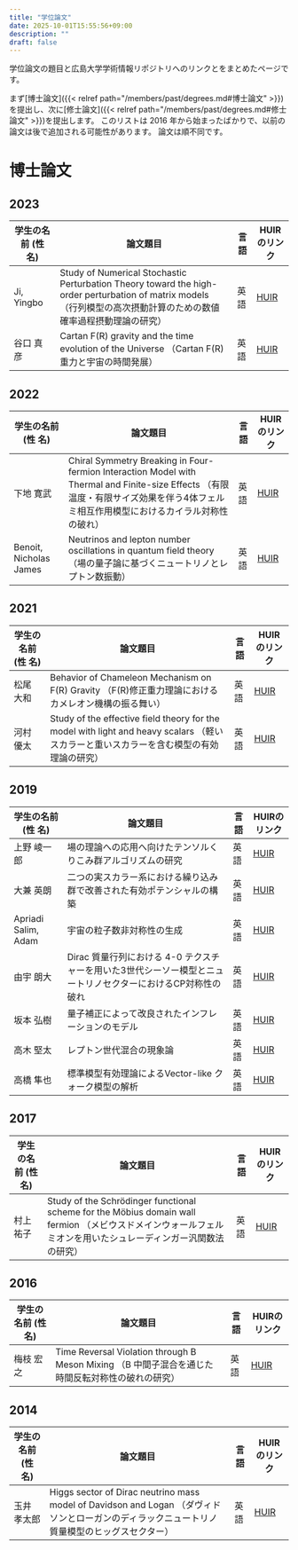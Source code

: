 ```yaml
---
title: "学位論文"
date: 2025-10-01T15:55:56+09:00
description: ""
draft: false
---
```

<!--
NOTE:
Tilte is displayed as Topic title in Home page and Listing page.
Description is displayed as Short summary in Home page.
This area up to !--more-- is displayed as Summary in listing pages linked from sidebar items.
-->

学位論文の題目と広島大学学術情報リポジトリへのリンクとをまとめたページです。
<!--more-->
まず[博士論文]({{< relref path="/members/past/degrees.md#博士論文" >}})を提出し、次に[修士論文]({{< relref path="/members/past/degrees.md#修士論文" >}})を提出します。
このリストは 2016 年から始まったばかりで、以前の論文は後で追加される可能性があります。
論文は順不同です。

# 博士論文
## 2023
| 学生の名前 (性 名)     | 論文題目 | 言語 | HUIRのリンク |
|------------------------|----------|------|--------------|
| Ji, Yingbo             | Study of Numerical Stochastic Perturbation Theory toward the high-order perturbation of matrix models （行列模型の高次摂動計算のための数値確率過程摂動理論の研究）| 英語 | [HUIR](https://hiroshima.repo.nii.ac.jp/records/2001821)  |
| 谷口 真彦              | Cartan F(R) gravity and the time evolution of the Universe （Cartan F(R)重力と宇宙の時間発展）          | 英語 | [HUIR](https://hiroshima.repo.nii.ac.jp/records/2001913) |

## 2022
| 学生の名前 (性 名)     | 論文題目 | 言語 | HUIRのリンク |
|------------------------|----------|------|--------------|
| 下地 寛武              | Chiral Symmetry Breaking in Four-fermion Interaction Model with Thermal and Finite-size Effects （有限温度・有限サイズ効果を伴う4体フェルミ相互作用模型におけるカイラル対称性の破れ） | 英語 | [HUIR](https://hiroshima.repo.nii.ac.jp/records/2002068) |
| Benoit, Nicholas James | Neutrinos and lepton number oscillations in quantum field theory （場の量子論に基づくニュートリノとレプトン数振動） | 英語 | [HUIR](https://hiroshima.repo.nii.ac.jp/records/2002083) |

## 2021
| 学生の名前 (性 名) | 論文題目 | 言語 | HUIRのリンク |
|--------------------|----------|------|--------------|
| 松尾 大和          | Behavior of Chameleon Mechanism on F(R) Gravity （F(R)修正重力理論におけるカメレオン機構の振る舞い）      | 英語 | [HUIR](https://hiroshima.repo.nii.ac.jp/records/2002605) |
| 河村 優太          | Study of the effective field theory for the model with light and heavy scalars （軽いスカラーと重いスカラーを含む模型の有効理論の研究）| 英語 | [HUIR](https://hiroshima.repo.nii.ac.jp/records/2002604) |

## 2019
| 学生の名前 (性 名) | 論文題目                                                                                                     | 言語 | HUIRのリンク                                      |
|--------------------|--------------------------------------------------------------------------------------------------------------|------|---------------------------------------------------|
| 上野 崚一郎         | 場の理論への応用へ向けたテンソルくりこみ群アルゴリズムの研究           | 英語 | [HUIR](https://ir.lib.hiroshima-u.ac.jp/00048344) |
| 大兼 英朗           | 二つの実スカラー系における繰り込み群で改善された有効ポテンシャルの構築 | 英語 | [HUIR](https://ir.lib.hiroshima-u.ac.jp/00048333) |
| Apriadi Salim, Adam | 宇宙の粒子数非対称性の生成                                             | 英語 | [HUIR](https://ir.lib.hiroshima-u.ac.jp/00048348) |
| 由宇 朗大          | Dirac 質量行列における 4-0 テクスチャーを用いた3世代シーソー模型とニュートリノセクターにおけるCP対称性の破れ | 英語 | [HUIR](https://ir.lib.hiroshima-u.ac.jp/00049399) |
| 坂本 弘樹          | 量子補正によって改良されたインフレーションのモデル                                                           | 英語 | [HUIR](https://ir.lib.hiroshima-u.ac.jp/00049444) |
| 高木 堅太          | レプトン世代混合の現象論                                                                                     | 英語 | [HUIR](https://ir.lib.hiroshima-u.ac.jp/00049445) |
| 高橋 隼也          | 標準模型有効理論によるVector-like クォーク模型の解析                                                         | 英語 | [HUIR](https://ir.lib.hiroshima-u.ac.jp/00049446) |

## 2017
| 学生の名前 (性 名)  | 論文題目                                                               | 言語 | HUIRのリンク                                      |
|---------------------|------------------------------------------------------------------------|------|---------------------------------------------------|
| 村上 祐子           | Study of the Schrödinger functional scheme for the Möbius domain wall fermion （メビウスドメインウォールフェルミオンを用いたシュレーディンガー汎関数法の研究）| 英語 | [HUIR](https://hiroshima.repo.nii.ac.jp/records/2003991) |

## 2016
| 学生の名前 (性 名) | 論文題目                                      | 言語 | HUIRのリンク                                      |
|--------------------|-----------------------------------------------|------|---------------------------------------------------|
| 梅枝 宏之          | Time Reversal Violation through B Meson Mixing （B 中間子混合を通じた時間反転対称性の破れの研究） | 英語 | [HUIR](https://hiroshima.repo.nii.ac.jp/records/2004295) |

## 2014
| 学生の名前 (性 名) | 論文題目                                      | 言語 | HUIRのリンク                                      |
|--------------------|-----------------------------------------------|------|---------------------------------------------------|
| 玉井 孝太郎 | Higgs sector of Dirac neutrino mass model of Davidson and Logan （ダヴィドソンとローガンのディラックニュートリノ質量模型のヒッグスセクター） | 英語 | [HUIR](https://hiroshima.repo.nii.ac.jp/records/2004692) |


<!--
---

# 修士論文
## 2021
| 学生の名前 (性 名) | 論文題目 | 言語 |
|--------------------|----------|------|

## 2020
| 学生の名前 (性 名) | 論文題目 | 言語 |
|--------------------|----------|------|

## 2019
| 学生の名前 (性 名) | 論文題目 | 言語 |
|--------------------|----------|------|

## 2018
| 学生の名前 (性 名) | 論文題目 | 言語 |
|--------------------|----------|------|
-->
